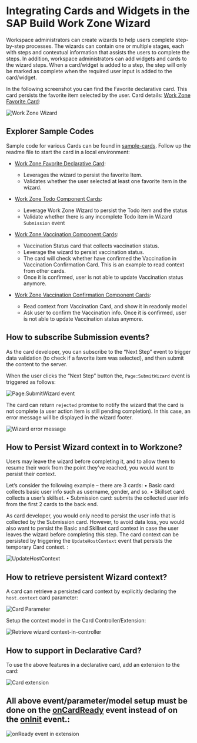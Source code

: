 # Integrating Cards and Widgets in the SAP Build Work Zone Wizard

Workspace administrators can create wizards to help users complete step-by-step processes. The wizards can contain one or multiple stages, each with steps and contextual information that assists the users to complete the steps. In addition, workspace administrators can add widgets and cards to the wizard steps. When a card/widget is added to a step, the step will only be marked as complete when the required user input is added to the card/widget.

In the following screenshot you can find the Favorite declarative card. This card persists the favorite item selected by the user. 
Card details: [Work Zone Favorite Card](./sample-cards/wz-favorite-card):

 ![Work Zone Wizard](./images/wizard.png)

## Explorer Sample Codes

Sample code for various Cards can be found in [sample-cards](./sample-cards/README.md). Follow up the readme file to start the card in a local environment:

* [Work Zone Favorite Declarative Card](./sample-cards/wz-favorite-card):
  - Leverages the wizard to persist the favorite Item.
  - Validates whether the user selected at least one favorite item in the wizard.

* [Work Zone Todo Component Cards](./sample-cards/wz-todo-card/):
  - Leverage Work Zone Wizard to persist the Todo item and the status
  - Validate whether there is any incomplete Todo item in Wizard `Submission` event

* [Work Zone Vaccination Component Cards](./sample-cards/wz-favorite-card):
  - Vaccination Status card that collects vaccination status.
  - Leverage the wizard to persist vaccination status.
  - The card will check whether have confirmed the Vaccination in Vaccination Confirmation Card. This is an example to read context from other cards.
  - Once it is confirmed, user is not able to update Vaccination status anymore.

* [Work Zone Vaccination Confirmation Component Cards](./sample-cards/wz-favorite-card):
  - Read context from Vaccination Card, and show it in readonly model
  - Ask user to confirm the Vaccination info. Once it is confirmed, user is not able to update Vaccination status anymore.


## How to subscribe Submission events?

As the card developer, you can subscribe to the “Next Step” event to trigger data validation (to check if a favorite item was selected), and then submit the content to the server.

When the user clicks the “Next Step” button the, `Page:SubmitWizard` event is triggered as follows:

![Page:SubmitWizard event](./images/submit-wizard.png)

The card can return `rejected` promise to notify the wizard that the card is not complete (a user action item is still pending completion). In this case, an error message will be displayed in the wizard footer.

![Wizard error message](./images/error-message.png)

## How to Persist Wizard context in to Workzone?

Users may leave the wizard before completing it, and to allow them to resume their work from the point they’ve reached, you would want to persist their context.

Let’s consider the following example – there are 3 cards:
•	Basic card: collects basic user info such as username, gender, and so.
•	Skillset card: collects a user’s skillset.
•	Submission card: submits the collected user info from the first 2 cards to the back end.

As card developer, you would only need to persist the user info that is collected by the Submission card. However, to avoid data loss, you would also want to persist the Basic and Skillset card context in case the user leaves the wizard before completing this step.
The card context can be persisted by triggering the `UpdateHostContext` event that persists the temporary Card context.
:

![UpdateHostContext](./images/update-host-context.png)

## How to retrieve persistent Wizard context?

A card can retrieve a persisted card context by explicitly declaring the `host.context` card parameter:

![Card Parameter](./images/retrieve-wizard-context.png)

Setup the context model in the Card Controller/Extension:

![Retrieve wizard context-in-controller](./images/retrieve-wizard-context-in-controller.png)


## How to support in Declarative Card?

To use the above features in a declarative card, add an extension to the card:

![Card extension](./images/card-extension.png)

## All above event/parameter/model setup must be done on the [onCardReady](https://sapui5.hana.ondemand.com/sdk/#/api/sap.ui.integration.Extension%23methods/onCardReady) event instead of on the [onInit](https://sapui5.hana.ondemand.com/sdk/#/api/sap.ui.core.mvc.Controller%23methods/onInit) event.:

![onReady event in extension](./images/onReady-extension.png)

